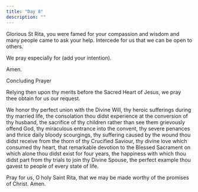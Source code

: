 ```yaml
---
title: "Day 8"
description: ""
---
```


Glorious St Rita, you were famed for your compassion and wisdom and many people came to ask your help. Intercede for us that we can be open to others.

We pray especially for (add your intention).

Amen.

Concluding Prayer

Relying then upon thy merits before the Sacred Heart of Jesus, we pray thee obtain for us our request.

We honor thy perfect union with the Divine Will, thy heroic sufferings during thy married life, the consolation thou didst experience at the conversion of thy husband, the sacrifice of thy children rather than see them grievously offend God, thy miraculous entrance into the convent, thy severe penances and thrice daily bloody scourgings, thy suffering caused by the wound thou didst receive from the thorn of thy Crucified Saviour, thy divine love which consumed thy heart, that remarkable devotion to the Blessed Sacrament on which alone thou didst exist for four years, the happiness with which thou didst part from thy trials to join thy Divine Spouse, the perfect example thou gavest to people of every state of life.

Pray for us, O holy Saint Rita, that we may be made worthy of the promises of Christ. Amen.
